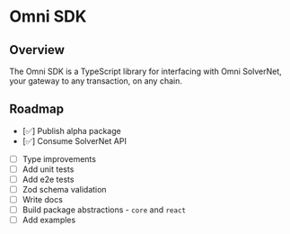 # Omni SDK

## Overview

The Omni SDK is a TypeScript library for interfacing with Omni SolverNet, your gateway to any transaction, on any chain.

## Roadmap

- [✅] Publish alpha package
- [✅] Consume SolverNet API
- [ ] Type improvements
- [ ] Add unit tests
- [ ] Add e2e tests
- [ ] Zod schema validation
- [ ] Write docs
- [ ] Build package abstractions - `core` and `react` 
- [ ] Add examples